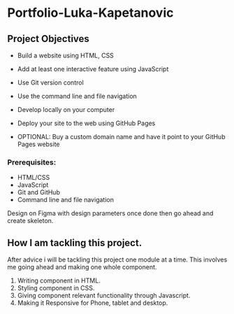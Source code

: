 # Portfolio-Luka-Kapetanovic

## Project Objectives

- Build a website using HTML, CSS

- Add at least one interactive feature using JavaScript

- Use Git version control

- Use the command line and file navigation

- Develop locally on your computer

- Deploy your site to the web using GitHub Pages

- OPTIONAL: Buy a custom domain name and have it point to your GitHub Pages website


### Prerequisites:

- HTML/CSS
- JavaScript
- Git and GitHub
- Command line and file navigation

Design on Figma with design parameters once done then go ahead and create skeleton. 

## How I am tackling this project. 

After advice i will be tackling this project one module at a time. 
This involves me going ahead and making one whole component. 
1. Writing component in HTML.
2. Styling component in CSS.
3. Giving component relevant functionality through Javascript. 
4. Making it Responsive for Phone, tablet and desktop.

